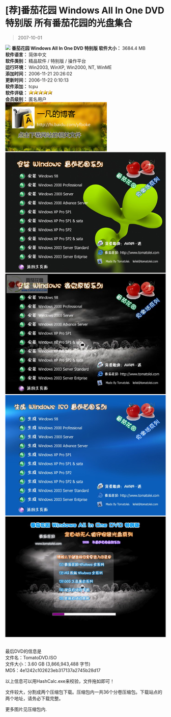 # [荐]番茄花园 Windows All In One DVD 特别版 所有番茄花园的光盘集合 

> 2007-10-01

<div class="pcs-article-content_ptkaiapt4bxy_baiduscarticle" id="detailArticleContent_ptkaiapt4bxy_baiduscarticle">
 <img class="blogimg" small="0" src="images/59a86ec5f923e63045cb3eeba0a71da0.jpg"/>
 <strong>
  番茄花园 Windows All In One DVD 特别版
 </strong>
 <strong>
  软件大小：
 </strong>
 3684.4 MB
 <br/>
 <strong>
  软件语言：
 </strong>
 简体中文
 <br/>
 <strong>
  软件类别：
 </strong>
 精品软件 / 特别版 / 操作平台
 <br/>
 <strong>
  运行环境：
 </strong>
 Win2003, WinXP, Win2000, NT, WinME
 <br/>
 <strong>
  添加时间：
 </strong>
 2006-11-21 20:26:02
 <br/>
 <strong>
  更新时间：
 </strong>
 2006-11-22 0:10:13
 <br/>
 <strong>
  软件添加：
 </strong>
 tcpu
 <br/>
 <strong>
  软件评级：
 </strong>
 <img src="images/dd0dcb6b33cb80656ef3ae5eb0f27d12.jpg"/>
 <br/>
 <strong>
  会员级别：
 </strong>
 匿名用户
 <br/>
 <a href="http://www.05sun.com/ViewDownloadUrl.asp?ID=3664" target="_blank">
  <img class="blogimg" small="0" src="images/43fcd532fc96200aacb245eeea21ba16.jpg"/>
 </a>
 <img class="blogimg" small="0" src="images/a9cdef4836fce0db677f35730c8fd60d.jpg"/>
 <img class="blogimg" small="0" src="images/cb1e3b88ab821747908308ae6b239e18.jpg"/>
 <img class="blogimg" small="0" src="images/b15abf48eb4365fee00995de55835442.jpg"/>
 <img class="blogimg" small="0" src="images/b7a08ba060d5bf78391ed18ba758497d.jpg"/>
 <p>
  <br/>
  最后DVD的信息是
  <br/>
  文件名：TomatoDVD.ISO
  <br/>
  文件大小：3.60 GB (3,866,943,488 字节)
  <br/>
  MD5：4e1242c102623eb317137a2745b28d17
 </p>
 <p>
  以上信息可以用HashCalc.exe来校验，文件拖如即可！
 </p>
 <p>
 </p>
 <p>
  文件较大，分割成两个压缩包下载。压缩包内一共36个分卷压缩包。下载站点的两个地址，请务必下载完整。
 </p>
 <p>
  <a href="images/a9cdef4836fce0db677f35730c8fd60d.jpg" target="_blank">
  </a>
 </p>
 <p>
  <a href="images/cb1e3b88ab821747908308ae6b239e18.jpg" target="_blank">
  </a>
 </p>
 <p>
  <a href="http://www.05sun.com/uploadfiles/2006-11-21/20061121_202629_939.jpg" target="_blank">
  </a>
 </p>
 <p>
  <a href="images/b15abf48eb4365fee00995de55835442.jpg" target="_blank">
  </a>
 </p>
 <p>
  <a href="images/b7a08ba060d5bf78391ed18ba758497d.jpg" target="_blank">
  </a>
 </p>
 <p>
  更多图片见压缩包内.
 </p>
</div>


